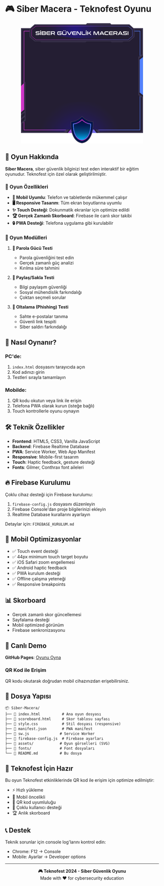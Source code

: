 # 🎮 Siber Macera - Teknofest Oyunu

<p align="center">
  <img src="assets/Asset 13.svg" width="400" alt="Siber Macera Logo">
</p>

## 🚀 Oyun Hakkında

**Siber Macera**, siber güvenlik bilginizi test eden interaktif bir eğitim oyunudur. Teknofest için özel olarak geliştirilmiştir.

### 🎯 Oyun Özellikleri

- **📱 Mobil Uyumlu**: Telefon ve tabletlerde mükemmel çalışır
- **🖥️ Responsive Tasarım**: Tüm ekran boyutlarına uyumlu
- **✨ Touch Desteği**: Dokunmatik ekranlar için optimize edildi
- **🏆 Gerçek Zamanlı Skorboard**: Firebase ile canlı skor takibi
- **🔒 PWA Desteği**: Telefona uygulama gibi kurulabilir

### 🎪 Oyun Modülleri

1. **🔐 Parola Gücü Testi**
   - Parola güvenliğini test edin
   - Gerçek zamanlı güç analizi
   - Kırılma süre tahmini

2. **🤝 Paylaş/Sakla Testi** 
   - Bilgi paylaşım güvenliği
   - Sosyal mühendislik farkındalığı
   - Çoktan seçmeli sorular

3. **🎣 Oltalama (Phishing) Testi**
   - Sahte e-postalar tanıma
   - Güvenli link tespiti
   - Siber saldırı farkındalığı

## 📱 Nasıl Oynanır?

### PC'de:
1. `index.html` dosyasını tarayıcıda açın
2. Kod adınızı girin
3. Testleri sırayla tamamlayın

### Mobilde:
1. QR kodu okutun veya link ile erişin
2. Telefona PWA olarak kurun (isteğe bağlı)
3. Touch kontrollerle oyunu oynayın

## 🛠️ Teknik Özellikler

- **Frontend**: HTML5, CSS3, Vanilla JavaScript
- **Backend**: Firebase Realtime Database
- **PWA**: Service Worker, Web App Manifest
- **Responsive**: Mobile-first tasarım
- **Touch**: Haptic feedback, gesture desteği
- **Fonts**: Gilmer, Conthrax font aileleri

## 🔥 Firebase Kurulumu

Çoklu cihaz desteği için Firebase kurulumu:

1. `firebase-config.js` dosyasını düzenleyin
2. Firebase Console'dan proje bilgilerinizi ekleyin
3. Realtime Database kurallarını ayarlayın

Detaylar için: `FIREBASE_KURULUM.md`

## 🎨 Mobil Optimizasyonlar

- ✅ Touch event desteği
- ✅ 44px minimum touch target boyutu
- ✅ iOS Safari zoom engellemesi
- ✅ Android haptic feedback
- ✅ PWA kurulum desteği
- ✅ Offline çalışma yeteneği
- ✅ Responsive breakpoints

## 📊 Skorboard

- Gerçek zamanlı skor güncellemesi
- Sayfalama desteği
- Mobil optimized görünüm
- Firebase senkronizasyonu

## 🚀 Canlı Demo

**GitHub Pages**: [Oyunu Oyna](https://pages-link-burada)

### QR Kod ile Erişim
QR kodu okutarak doğrudan mobil cihazınızdan erişebilirsiniz.

## 📁 Dosya Yapısı

```
📦 Siber-Macera/
├── 📄 index.html          # Ana oyun dosyası
├── 📄 scoreboard.html     # Skor tablosu sayfası
├── 📄 style.css           # Stil dosyası (responsive)
├── 📄 manifest.json       # PWA manifest
├── 📄 sw.js              # Service Worker
├── 📄 firebase-config.js  # Firebase ayarları
├── 📁 assets/            # Oyun görselleri (SVG)
├── 📁 fonts/             # Font dosyaları
└── 📄 README.md          # Bu dosya
```

## 🎯 Teknofest İçin Hazır

Bu oyun Teknofest etkinliklerinde QR kod ile erişim için optimize edilmiştir:

- ⚡ Hızlı yükleme
- 📱 Mobil öncelikli
- 🔗 QR kod uyumluluğu
- 👥 Çoklu kullanıcı desteği
- 🏆 Anlık skorboard

## 📞 Destek

Teknik sorunlar için console log'larını kontrol edin:
- Chrome: F12 → Console
- Mobile: Ayarlar → Developer options

---

<p align="center">
  <strong>🎮 Teknofest 2024 - Siber Güvenlik Oyunu</strong><br>
  Made with ❤️ for cybersecurity education
</p>
